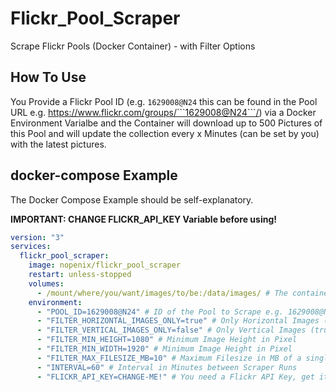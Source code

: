 # Flickr_Pool_Scraper
Scrape Flickr Pools (Docker Container) - with Filter Options 

## How To Use
You Provide a Flickr Pool ID (e.g. ```1629008@N24``` this can be found in the Pool URL e.g. https://www.flickr.com/groups/```1629008@N24```/) via a Docker Environment Varialbe and the Container will download up to 500 Pictures of this Pool and will update the collection every x Minutes (can be set by you) with the latest pictures.

## docker-compose Example
The Docker Compose Example should be self-explanatory.

**IMPORTANT: CHANGE FLICKR_API_KEY Variable before using!** 
```yml
version: "3"
services:
  flickr_pool_scraper:
    image: nopenix/flickr_pool_scraper
    restart: unless-stopped
    volumes:
      - /mount/where/you/want/images/to/be:/data/images/ # The container sotres the downloaded images under /data/images
    environment:
      - "POOL_ID=1629008@N24" # ID of the Pool to Scrape e.g. 1629008@N24
      - "FILTER_HORIZONTAL_IMAGES_ONLY=true" # Only Horizontal Images (true/false)
      - "FILTER_VERTICAL_IMAGES_ONLY=false" # Only Vertical Images (true/false)
      - "FILTER_MIN_HEIGHT=1080" # Minimum Image Height in Pixel
      - "FILTER_MIN_WIDTH=1920" # Minimum Image Height in Pixel
      - "FILTER_MAX_FILESIZE_MB=10" # Maximum Filesize in MB of a single Image
      - "INTERVAL=60" # Interval in Minutes between Scraper Runs
      - "FLICKR_API_KEY=CHANGE-ME!" # You need a Flickr API Key, get it at: https://www.flickr.com/services/api/misc.api_keys.html
```

